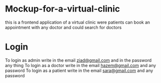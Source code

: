 # Mockup-for-a-virtual-clinic
this is a frontend application of a virtual clinic were patients can book an appointment with any doctor and could search for doctors
# Login 
To login as admin write in the email ziad@gmail.com and in the password any thing
To login as a doctor write in the email hazem@gmail.com and any password 
To login as a patient write in the email sara@gmail.com and any password 
